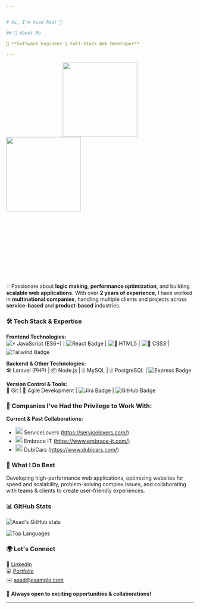 ```yaml
---


# Hi, I'm Asad Rao! 👋

## 🚀 About Me

🚀 **Software Engineer | Full-Stack Web Developer**

---
```


<div id="header" align="center" style="width:100%">
   <img src="https://media.giphy.com/media/qgQUggAC3Pfv687qPC/giphy.gif" width="200"/>
</div>

<div style="width:100%;height:0;padding-bottom:75%;position:relative;">
  <img src="https://media.giphy.com/media/qgQUggAC3Pfv687qPC/giphy.gif" width="200"/>
</div>

💡 Passionate about **logic making**, **performance optimization**, and building **scalable web applications**. With over **2 years of experience**, I have worked in **multinational companies**, handling multiple clients and projects across **service-based** and **product-based** industries.

### 🛠️ Tech Stack & Expertise

**Frontend Technologies:**  
![⚡ JavaScript (ES6+)](https://img.shields.io/badge/Javascript-61DAFB?style=flat&logo=javascript&logoColor=blue) | ![React Badge](https://img.shields.io/badge/React.js-61DAFB?style=flat&logo=react&logoColor=black) | ![🎨 HTML5](https://img.shields.io/badge/HTML5-61DAFB?style=flat&logo=html&logoColor=orange%color=white) | ![🎨 CSS3](https://img.shields.io/badge/Css3-61DAFB?style=flat&logo=css3&logoColor=blue) | ![Tailwind Badge](https://img.shields.io/badge/Tailwind%20CSS-06B6D4?style=flat&logo=tailwindcss&logoColor=white)

**Backend & Other Technologies:**  
🛠️ Laravel (PHP) | 📦 Node.js | 🗄️ MySQL | 🗄️ PostgreSQL | ![Express Badge](https://img.shields.io/badge/Express.js-000000?style=flat&logo=express&logoColor=white)

**Version Control & Tools:**  
🔧 Git | 📌 Agile Development | ![Jira Badge](https://img.shields.io/badge/Jira-0052CC?style=flat&logo=jira&logoColor=white) | ![GitHub Badge](https://img.shields.io/badge/GitHub-181717?style=flat&logo=github&logoColor=white)

### 🏢 Companies I've Had the Privilege to Work With:

**Current & Past Collaborations:**  
- <img src="https://space.bouncewatch.com/images/461714/Servicelovers-logo.jpg" width="20" height="20" />  ServiceLovers (https://servicelovers.com/) 
- <img src="https://media.licdn.com/dms/image/v2/C4D0BAQE7xV5AXeVrqQ/company-logo_200_200/company-logo_200_200/0/1630487466477/embrace_it_software_development_management_consultancy_logo?e=2147483647&v=beta&t=UgYvNmeQ6SUrksD8tKQjJO7I-foRip0NWHGSD_fdnkQ" width="20" height="20" />  Embrace IT (https://www.embrace-it.com/)  
- <img src="https://i.pinimg.com/736x/c6/d3/b5/c6d3b5883822282aed51a49403f2d600.jpg" width="20" height="20" />  DubiCars (https://www.dubicars.com/)

### 📌 What I Do Best
Developing high-performance web applications, optimizing websites for speed and scalability, problem-solving complex issues, and collaborating with teams & clients to create user-friendly experiences.

### 📊 GitHub Stats
![Asad's GitHub stats](https://github-readme-stats.vercel.app/api?username=your-github-username&show_icons=true&count_private=true&theme=radical&hide=prs&include_all_commits=true)

![Top Languages](https://github-readme-stats.vercel.app/api/top-langs/?username=asadrao98&layout=compact&theme=radical&count_private=true)


### 🌍 Let's Connect  
🔗 [LinkedIn](https://linkedin.com/in/your-profile)  
💻 [Portfolio](https://yourportfolio.com)  
✉️ asad@example.com

🚀 **Always open to exciting opportunities & collaborations!**

---

